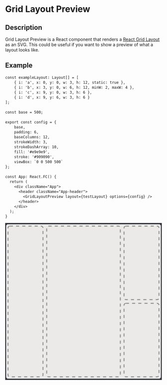 # Grid Layout Preview

## Description
Grid Layout Preview is a React component that renders a [React Grid Layout](https://github.com/STRML/react-grid-layout) as an SVG. This could be useful if you want to show a preview of what a layout looks like.

## Example

``` tsx
const exampleLayout: Layout[] = [
	{ i: 'a', x: 0, y: 0, w: 3, h: 12, static: true },
	{ i: 'b', x: 3, y: 0, w: 6, h: 12, minW: 2, maxW: 4 },
	{ i: 'c', x: 9, y: 0, w: 3, h: 6 },
	{ i: 'd', x: 9, y: 6, w: 3, h: 6 }
];

const base = 500;

export const config = {
	base,
	padding: 6,
	baseColumns: 12,
	strokeWidth: 3,
	strokeDashArray: 10,
	fill: '#e9e9e9',
	stroke: '#909090',
	viewBox: `0 0 500 500`
};

const App: React.FC() {
  return (
    <div className="App">
	  <header className="App-header">
	    <GridLayoutPreview layout={testLayout} options={config} />
	  </header>
	</div>
  );
}
```

![Grid Layout Preview](https://raw.githubusercontent.com/trautmaa/grid-layout-preview/master/assets/GridLayoutPreview.png)
